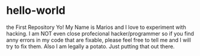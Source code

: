 # hello-world
the First Repository
Yo! My Name is Marios and I love to experiment with hacking. I am NOT even close  profecional hacker/programmer so if you find anny errors in my code that are fixable, please feel free to tell me and I will try to fix them. Also I am legally a potato. Just putting that out there. 
